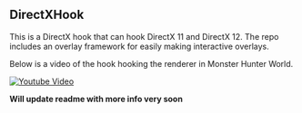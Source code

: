 ## DirectXHook
This is a DirectX hook that can hook DirectX 11 and DirectX 12. The repo includes an overlay framework for easily making interactive overlays.

Below is a video of the hook hooking the renderer in Monster Hunter World.

[![Youtube Video](https://github.com/techiew/DirectX11Hook/blob/master/thumbnail.png)](https://youtu.be/kzF1YnqXKXY)

**Will update readme with more info very soon**

